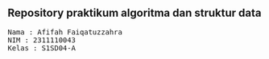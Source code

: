 ## Repository praktikum algoritma dan struktur data

<pre>
Nama : Afifah Faiqatuzzahra
NIM : 2311110043
Kelas : S1SD04-A
</pre>
